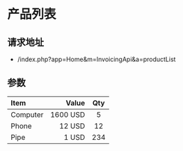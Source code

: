 # 产品列表

## 请求地址
* /index.php?app=Home&m=InvoicingApi&a=productList

## 参数

 | Item      |    Value | Qty  |
| :-------- | --------:| :--: |
| Computer  | 1600 USD |  5   |
| Phone     |   12 USD |  12  |
| Pipe      |    1 USD | 234  |
